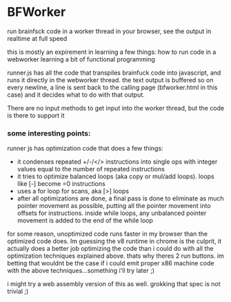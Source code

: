 # BFWorker
run brainfsck code in a worker thread in your browser, see the output in realtime at full speed

this is mostly an expirement in learning a few things:
   how to run code in a webworker
   learning a bit of functional programming

runner.js has all the code that transpiles brainfuck code into javascript, and runs it directly in the webworker thread.
the text output is buffered so on every newline, a line is sent back to the calling page (bfworker.html in this case)
and it decides what to do with that output. 

There are no input methods to get input into the worker thread, but the code is there to support it

<h3>some interesting points:</h3>

runner js has optimization code that does a few things:<br>
<ul>
<li>it condenses repeated +/-/&lt;/&gt; instructions into single ops with integer values equal to the number of repeated instructions</li>
<li>it tries to optimize balanced loops (aka copy or mul/add loops). loops like [-] become =0 instructions</li>
<li>uses a for loop for scans, aka [>] loops</li>
<li>after all optimizations are done, a final pass is done to eliminate as much pointer movement as possible, putting
all the pointer movement into offsets for instructions. inside while loops, any unbalanced pointer movement is added
to the end of the while loop</li>
</ul>

<p>for some reason, unoptimized code runs faster in my browser than the optimized code does. Im guessing the v8
runtime in chrome is the culprit, it actually does a better job optimizing the code than i could do with all the optimization
techniques explained above. thats why theres 2 run buttons. im betting that wouldnt be the case if i could emit proper
x86 machine code with the above techniques...something i'll try later ;)</p>

<p>i might try a web assembly version of this as well. grokking that spec is not trivial ;)</p>
